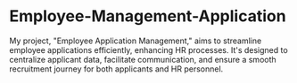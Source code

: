 # Employee-Management-Application
My project, "Employee Application Management," aims to streamline employee applications efficiently, enhancing HR processes. It's designed to centralize applicant data, facilitate communication, and ensure a smooth recruitment journey for both applicants and HR personnel.

